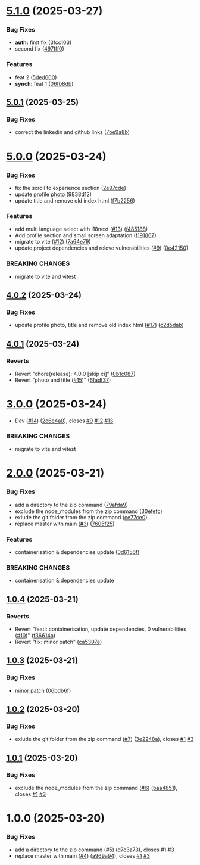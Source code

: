 # [5.1.0](https://github.com/Med-El-Mobarik/medlab/compare/v5.0.1...v5.1.0) (2025-03-27)


### Bug Fixes

* **auth:** first fix ([3fcc103](https://github.com/Med-El-Mobarik/medlab/commit/3fcc103bf5bbf69f8aa1cf0c31ad0cad3f5aa96f))
* second fix ([497fff0](https://github.com/Med-El-Mobarik/medlab/commit/497fff01267b2fc180d2cedbc01fef924a8a4ceb))


### Features

* feat 2 ([5ded600](https://github.com/Med-El-Mobarik/medlab/commit/5ded6000cce423e200f47d298130a32548202bdc))
* **synch:** feat 1 ([06fb8db](https://github.com/Med-El-Mobarik/medlab/commit/06fb8dbf25d7da783dbb18c91705f91a58ee7e6d))

## [5.0.1](https://github.com/Med-El-Mobarik/medlab/compare/v5.0.0...v5.0.1) (2025-03-25)


### Bug Fixes

* correct the linkedin and github links ([7be9a8b](https://github.com/Med-El-Mobarik/medlab/commit/7be9a8b7b43780a8e569e9c86cc2f1b099eddc25))

# [5.0.0](https://github.com/Med-El-Mobarik/medlab/compare/v4.0.2...v5.0.0) (2025-03-24)


### Bug Fixes

* fix the scroll to experience section ([2e97cde](https://github.com/Med-El-Mobarik/medlab/commit/2e97cdef9de6b8bcf2c025caa9a24876a0e31147))
* update profile photo ([9838d12](https://github.com/Med-El-Mobarik/medlab/commit/9838d12dabc13c692c52f0ce4726623fa6cfb61b))
* update title and remove old index html ([f7b2256](https://github.com/Med-El-Mobarik/medlab/commit/f7b2256d87383428a421105a9ba87e724facfae3))


### Features

* add multi language select with i18next ([#13](https://github.com/Med-El-Mobarik/medlab/issues/13)) ([f485188](https://github.com/Med-El-Mobarik/medlab/commit/f485188409b01a6ac8ff17afe44a0fd90e139586))
* Add profile section and small screen adaptation ([f191867](https://github.com/Med-El-Mobarik/medlab/commit/f191867b194443b710e28a69d77a048d0205f8c1))
* migrate to vite ([#12](https://github.com/Med-El-Mobarik/medlab/issues/12)) ([7a64e79](https://github.com/Med-El-Mobarik/medlab/commit/7a64e79f5d542a74c221a4140d65e65ec5311e83))
* update project dependencies and relove vulnerabilities ([#9](https://github.com/Med-El-Mobarik/medlab/issues/9)) ([0e42150](https://github.com/Med-El-Mobarik/medlab/commit/0e421502c0a54f27ab42d8869f45cb0dacb4d69d))


### BREAKING CHANGES

* migrate to vite and vitest

## [4.0.2](https://github.com/Med-El-Mobarik/medlab/compare/v4.0.1...v4.0.2) (2025-03-24)


### Bug Fixes

* update profile photo, title and remove old index html ([#17](https://github.com/Med-El-Mobarik/medlab/issues/17)) ([c2d5dab](https://github.com/Med-El-Mobarik/medlab/commit/c2d5dab2114ebf088a54cd9210e765d0ff00bf09))

## [4.0.1](https://github.com/Med-El-Mobarik/medlab/compare/v4.0.0...v4.0.1) (2025-03-24)


### Reverts

* Revert "chore(release): 4.0.0 [skip ci]" ([0b1c087](https://github.com/Med-El-Mobarik/medlab/commit/0b1c087d7e2d447d308896d01bc0b58b82b6aaa6))
* Revert "photo and title ([#15](https://github.com/Med-El-Mobarik/medlab/issues/15))" ([6fadf37](https://github.com/Med-El-Mobarik/medlab/commit/6fadf37fbc415c7f765ff4be0d37b9530cf0ce32))

# [3.0.0](https://github.com/Med-El-Mobarik/medlab/compare/v2.0.0...v3.0.0) (2025-03-24)


* Dev ([#14](https://github.com/Med-El-Mobarik/medlab/issues/14)) ([2c6e4a0](https://github.com/Med-El-Mobarik/medlab/commit/2c6e4a08b5ea6bbce0d7a1da81a98c92c51bc062)), closes [#9](https://github.com/Med-El-Mobarik/medlab/issues/9) [#12](https://github.com/Med-El-Mobarik/medlab/issues/12) [#13](https://github.com/Med-El-Mobarik/medlab/issues/13)


### BREAKING CHANGES

* migrate to vite and vitest

# [2.0.0](https://github.com/Med-El-Mobarik/medlab/compare/v1.0.4...v2.0.0) (2025-03-21)


### Bug Fixes

* add a directory to the zip command ([79afda9](https://github.com/Med-El-Mobarik/medlab/commit/79afda99541cf33859f4bb9fd6efb2c8993e56b0))
* exclude the node_modules from the zip command ([30efefc](https://github.com/Med-El-Mobarik/medlab/commit/30efefcd4a6e0b2afc4ceab3982faf6820c68daa))
* exlude the git folder from the zip command ([ce77ce0](https://github.com/Med-El-Mobarik/medlab/commit/ce77ce08f55925107797d64c91931cd7454bf81e))
* replace master with main ([#3](https://github.com/Med-El-Mobarik/medlab/issues/3)) ([7605f25](https://github.com/Med-El-Mobarik/medlab/commit/7605f252cc10d02da01f2479f4b1806caad647e8))


### Features

* containerisation & dependencies update ([0d6156f](https://github.com/Med-El-Mobarik/medlab/commit/0d6156f53e9051892f21845101d6a262517bdcdb))


### BREAKING CHANGES

* containerisation & dependencies update

## [1.0.4](https://github.com/Med-El-Mobarik/medlab/compare/v1.0.3...v1.0.4) (2025-03-21)


### Reverts

* Revert "feat!: containerisation, update dependencies, 0 vulnerabilities ([#10](https://github.com/Med-El-Mobarik/medlab/issues/10))" ([f36614a](https://github.com/Med-El-Mobarik/medlab/commit/f36614af9705bb288ea7dfd6e60c8903577286e3))
* Revert "fix: minor patch" ([ca5307e](https://github.com/Med-El-Mobarik/medlab/commit/ca5307e76ccb186bf44a21dad33fa0fa28b355ed))

## [1.0.3](https://github.com/Med-El-Mobarik/medlab/compare/v1.0.2...v1.0.3) (2025-03-21)


### Bug Fixes

* minor patch ([06bdb6f](https://github.com/Med-El-Mobarik/medlab/commit/06bdb6f8eab0721f4a5891632ba2fce55475a5d1))

## [1.0.2](https://github.com/Med-El-Mobarik/medlab/compare/v1.0.1...v1.0.2) (2025-03-20)


### Bug Fixes

* exlude the git folder from the zip command ([#7](https://github.com/Med-El-Mobarik/medlab/issues/7)) ([3e2248a](https://github.com/Med-El-Mobarik/medlab/commit/3e2248acb5d6519866d447d212c39aa54147ea0f)), closes [#1](https://github.com/Med-El-Mobarik/medlab/issues/1) [#3](https://github.com/Med-El-Mobarik/medlab/issues/3)

## [1.0.1](https://github.com/Med-El-Mobarik/medlab/compare/v1.0.0...v1.0.1) (2025-03-20)


### Bug Fixes

* exclude the node_modules from the zip command ([#6](https://github.com/Med-El-Mobarik/medlab/issues/6)) ([baa4851](https://github.com/Med-El-Mobarik/medlab/commit/baa4851b2ef95de89ba13615625b00c520989aba)), closes [#1](https://github.com/Med-El-Mobarik/medlab/issues/1) [#3](https://github.com/Med-El-Mobarik/medlab/issues/3)

# 1.0.0 (2025-03-20)


### Bug Fixes

* add a directory to the zip command ([#5](https://github.com/Med-El-Mobarik/medlab/issues/5)) ([d7c3a73](https://github.com/Med-El-Mobarik/medlab/commit/d7c3a733044d789f684bab4da62b8e643dc0a400)), closes [#1](https://github.com/Med-El-Mobarik/medlab/issues/1) [#3](https://github.com/Med-El-Mobarik/medlab/issues/3)
* replace master with main ([#4](https://github.com/Med-El-Mobarik/medlab/issues/4)) ([a969a94](https://github.com/Med-El-Mobarik/medlab/commit/a969a948e7de2fdc9b2f3e6dd9ca8a80631340c3)), closes [#1](https://github.com/Med-El-Mobarik/medlab/issues/1) [#3](https://github.com/Med-El-Mobarik/medlab/issues/3)
